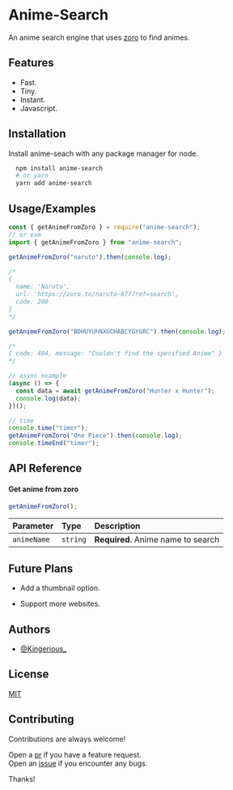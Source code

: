 # Anime-Search

An anime search engine that uses [zoro](https://zoro.to) to find animes.

## Features

- Fast.
- Tiny.
- Instant.
- Javascript.

## Installation

Install anime-seach with any package manager for node.

```bash
  npm install anime-search
  # or yarn
  yarn add anime-search
```

## Usage/Examples

```javascript
const { getAnimeFromZoro } = require("anime-search");
// or esm
import { getAnimeFromZoro } from "anime-search";

getAnimeFromZoro("naruto").then(console.log);

/*
{
  name: 'Naruto',
  url: 'https://zoro.to/naruto-677?ref=search',
  code: 200
}
*/

getAnimeFromZoro("BDHUYUhNXUCHABCYGYGRC").then(console.log);

/*
{ code: 404, message: "Couldn't find the specified Anime" }
*/

// async example
(async () => {
  const data = await getAnimeFromZoro("Hunter x Hunter");
  console.log(data);
})();

// time
console.time("timer");
getAnimeFromZoro("One Piece").then(console.log);
console.timeEnd("timer");
```

## API Reference

#### Get anime from zoro

```js
getAnimeFromZoro();
```

| Parameter   | Type     | Description                        |
| :---------- | :------- | :--------------------------------- |
| `animeName` | `string` | **Required**. Anime name to search |

## Future Plans

- Add a thumbnail option.

- Support more websites.

## Authors

- [@Kingerious\_](https://www.github.com/MDxWARRIORxOP)

## License

[MIT](https://choosealicense.com/licenses/mit/)

## Contributing

Contributions are always welcome!

Open a [pr](https://github.com/MDxWARRIORxOP/anime-search/pulls) if you have a feature request.  
Open an [issue](https://github.com/MDxWARRIORxOP/anime-search/issues) if you encounter any bugs.

Thanks!

